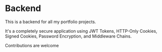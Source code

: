 # Backend

This is a backend for all my portfolio projects.

It's a completely secure application using JWT Tokens, HTTP-Only Cookies, Signed Cookies, Password Encryption, and Middleware Chains.

Contributions are welcome
